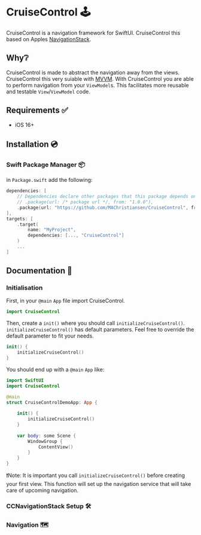 # CruiseControl 🕹️

CruiseControl is a navigation framework for SwiftUI. CruiseControl this based on Apples [NavigationStack](https://developer.apple.com/documentation/swiftui/navigationstack).

## Why❔
CruiseControl is made to abstract the navigation away from the views. CruiseControl this very suiable with [MVVM](https://en.wikipedia.org/wiki/Model–view–viewmodel). With CruiseControl you are able to perform navigation from your `ViewModel`s. This facilitates more reusable and testable `View`/`ViewModel` code.

## Requirements ✅
- iOS 16+

## Installation 💿

### Swift Package Manager 📦

in `Package.swift` add the following:

```swift
dependencies: [
    // Dependencies declare other packages that this package depends on.
    // .package(url: /* package url */, from: "1.0.0"),
    .package(url: "https://github.com/MAChristiansen/CruiseControl", from: "1.0.0")
],
targets: [
    .target(
        name: "MyProject",
        dependencies: [..., "CruiseControl"]
    )
    ...
]
```

## Documentation 📝

### Initialisation

First, in your `@main` `App` file import CruiseControl.

```swift
import CruiseControl
```

Then, create a `init()` where you should call `initializeCruiseControl()`. `initializeCruiseControl()` has default parameters. Feel free to override the default parameter to fit your needs.

```swift
init() {
    initializeCruiseControl()
}
```

You should end up with a `@main` `App` like:


```swift
import SwiftUI
import CruiseControl

@main
struct CruiseControlDemoApp: App {
    
    init() {
        initializeCruiseControl()
    }
    
    var body: some Scene {
        WindowGroup {
            ContentView()
        }
    }
}
```

❗️Note: It is important you call `initializeCruiseControl()` before creating your first view. This function will set up the navigation service that will take care of upcoming navigation.

### CCNavigationStack Setup 🛠️

### Navigation 🗺️
